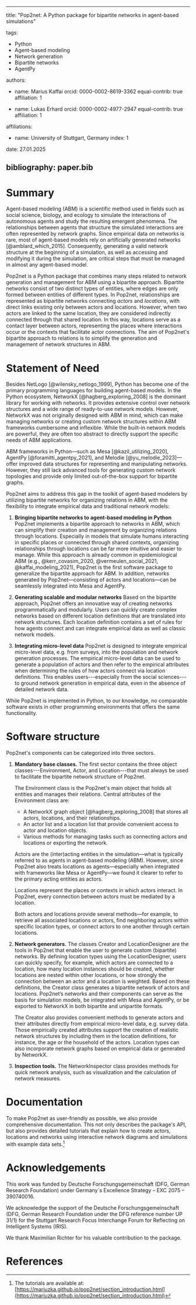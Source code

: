 
---
title: "Pop2net: A Python package for bipartite networks in agent-based simulations"

tags:
  - Python
  - Agent-based modeling
  - Network generation
  - Bipartite networks
  - AgentPy

authors:
  - name: Marius Kaffai
    orcid: 0000-0002-8619-3362
    equal-contrib: true
    affiliation: 1

  - name: Lukas Erhard
    orcid: 0000-0002-4977-2947
    equal-contrib: true
    affiliation: 1
  
affiliations:
 - name: University of Stuttgart, Germany
   index: 1

date: 27.01.2025

bibliography: paper.bib
---


# Summary

Agent-based modeling (ABM) is a scientific method used in fields such as social science, biology, and ecology to simulate the interactions of autonomous agents and study the resulting emergent phenomena.
The relationships between agents that structure the simulated interactions are often represented by network graphs.
Since empirical data on networks is rare, most of agent-based models rely on artificially generated networks [@amblard_which_2015].
Consequently, generating a valid network structure at the beginning of a simulation, as well as accessing and modifying it during the simulation, are critical steps that must be managed in almost any agent-based model.

Pop2net is a Python package that combines many steps related to network generation and management for ABM using a bipartite approach.
Bipartite networks consist of two distinct types of entities, where edges are only formed between entities of different types.
In Pop2net, relationships are represented as bipartite networks connecting *actors* and *locations*, with direct links existing only between actors and locations.
However, when two actors are linked to the same location, they are considered indirectly connected through that shared location.
In this way, locations serve as a contact layer between actors, representing the places where interactions occur or the contexts that facilitate actor connections.
The aim of Pop2net's bipartite approach to relations is to simplify the generation and management of network structures in ABM.


# Statement of Need

Besides NetLogo [@wilensky_netlogo_1999], Python has become one of the primary programming languages for building agent-based models.
In the Python ecosystem, NetworkX [@hagberg_exploring_2008] is the dominant library for working with networks.
It provides extensive control over network structures and a wide range of ready-to-use network models.
However, NetworkX was not originally designed with ABM in mind, which can make managing networks or creating custom network structures within ABM frameworks cumbersome and inflexible.
While the built-in network models are powerful, they are often too abstract to directly support the specific needs of ABM applications.

ABM frameworks in Python—such as Mesa [@kazil_utilizing_2020], AgentPy [@foramitti_agentpy_2021], and Melodie [@yu_melodie_2023]—offer improved data structures for representing and manipulating networks.
However, they still lack advanced tools for generating custom network topologies and provide only limited out-of-the-box support for bipartite graphs.

Pop2net aims to address this gap in the toolkit of agent-based modelers by utilizing bipartite networks for organizing relations in ABM, with the flexibility to integrate empirical data and traditional network models:

1. **Bringing bipartite networks to agent-based modeling in Python**
    Pop2net implements a bipartite approach to networks in ABM, which can simplify their creation and management by organizing relations through locations.
    Especially in models that simulate humans interacting in specific places or connected through shared contexts, organizing relationships through locations can be far more intuitive and easier to manage.
    While this approach is already common in epidemiological ABM (e.g., @kerr_covasim_2020, @vermeulen_social_2021, @kaffai_modeling_2021), 
    Pop2net is the first software package to generalize the bipartite approach for ABM. 
    In addition, networks generated by Pop2net—consisting of actors and locations—can be seamlessly integrated into Mesa and AgentPy.

2. **Generating scalable and modular networks**
    Based on the bipartite approach, Pop2net offers an innovative way of creating networks programmatically and modularly.
    Users can quickly create complex networks based on different location definitions that are translated into network structures.
    Each location definition contains a set of rules for how agents connect and can integrate empirical data as well as classic network models.

3. **Integrating micro-level data**
    Pop2net is designed to integrate empirical micro-level data, e.g. from surveys, into the population and network generation processes.
    The empirical micro-level data can be used to generate a population of actors and then refer to the empirical attributes when determining the rules of how actors connect via location definitions.
    This enables users---especially from the social sciences---to ground network generation in empirical data, even in the absence of detailed network data.

While Pop2net is implemented in Python, to our knowledge, no comparable software exists in other programming environments that offers the same functionality.


# Software structure

Pop2net's components can be categorized into three sectors.

1. **Mandatory base classes.**
    The first sector contains the three object classes---Environment, Actor, and Location---that must always be used to facilitate the bipartite network structure of Pop2net.
    
    The Environment class is the Pop2net's main object that holds all entities and manages their relations.
    Central attributes of the Environment class are:
    * A NetworkX graph object [@hagberg_exploring_2008] that stores all actors, locations, and their relationships.
    * An actor list and a location list that provide convenient access to actor and location objects.
    * Various methods for managing tasks such as connecting actors and locations or exporting the network.

    Actors are the (inter)acting entities in the simulation—what is typically referred to as agents in agent-based modeling (ABM).
    However, since Pop2net also treats locations as agents—especially when integrated with frameworks like Mesa or AgentPy—we found it clearer to refer to the primary acting entities as actors.

    Locations represent the places or contexts in which actors interact.
    In Pop2net, every connection between actors must be mediated by a location.

    Both actors and locations provide several methods—for example, to retrieve all associated locations or actors, find neighboring actors within specific location types, or connect actors to one another through certain locations.


2. **Network generators.**
    The classes Creator and LocationDesigner are the tools in Pop2net that enable the user to generate custom (bipartite) networks.
    By defining location types using the LocationDesigner, users can quickly specify, for example, which actors are connected to a location, how many location instances should be created, whether locations are nested within other locations, or how strongly the connection between an actor and a location is weighted.
    Based on these definitions, the Creator class generates a bipartite network of actors and locations.
    Pop2net’s networks and their components can serve as the basis for simulation models, be integrated with Mesa and AgentPy, or be exported to NetworkX in both bipartite and unipartite formats.
    
    The Creator also provides convenient methods to generate actors and their attributes directly from empirical micro-level data, e.g. survey data.
    Those empirically created attributes support the creation of realistic network structures by including them in the location definitions, for instance, the age or the household of the actors.
    Location types can also incorporate network graphs based on empirical data or generated by NetworkX.

3. **Inspection tools.**
    The NetworkInspector class provides methods for quick network analysis, such as visualization and the calculation of network measures.


# Documentation

To make Pop2net as user-friendly as possible, we also provide comprehensive documentation.
This not only describes the package's API, but also provides detailed tutorials that explain how to create actors, locations and networks using interactive network diagrams and simulations with example data sets.[^1]

[^1]: The tutorials are available at: [https://mariuzka.github.io/pop2net/section_introduction.html](https://mariuzka.github.io/pop2net/section_introduction.html)

# Acknowledgements

This work was funded by Deutsche Forschungsgemeinschaft (DFG, German Research Foundation) under Germany´s Excellence Strategy – EXC 2075 – 390740016. 

We acknowledge the support of the Deutsche Forschungsgemeinschaft (DFG, German Research Foundation under the DFG reference number UP 31/1) for the Stuttgart Research Focus Interchange Forum for Reflecting on Intelligent Systems (IRIS).

We thank Maximilian Richter for his valuable contribution to the package.


# References

